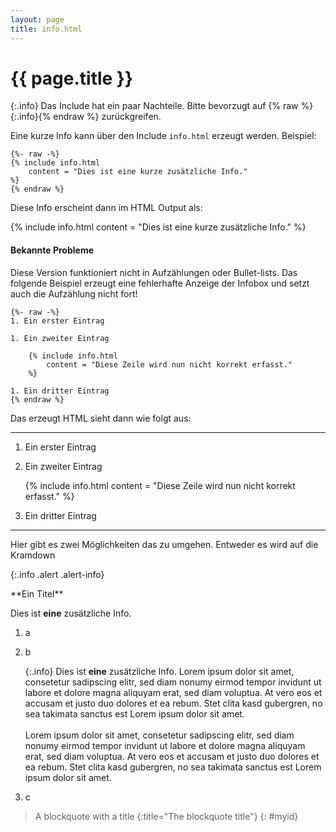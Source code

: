 ```yaml
---
layout: page
title: info.html
---
```

# {{ page.title }}

{:.info}
Das Include hat ein paar Nachteile. Bitte bevorzugt auf {% raw %}{:.info}{% endraw %} zurückgreifen.

Eine kurze Info kann über den Include `info.html` erzeugt werden. Beispiel:

```
{%- raw -%}
{% include info.html 
	content = "Dies ist eine kurze zusätzliche Info."
%}
{% endraw %}
```

Diese Info erscheint dann im HTML Output als:

{% include info.html 
	content = "Dies ist eine kurze zusätzliche Info."
%}

#### Bekannte Probleme

Diese Version funktioniert nicht in Aufzählungen oder Bullet-lists. Das folgende Beispiel erzeugt eine fehlerhafte Anzeige der Infobox und setzt auch die Aufzählung nicht fort!

```
{%- raw -%}
1. Ein erster Eintrag

1. Ein zweiter Eintrag

	{% include info.html 
		content = "Diese Zeile wird nun nicht korrekt erfasst."
	%}

1. Ein dritter Eintrag
{% endraw %}
```

Das erzeugt HTML sieht dann wie folgt aus:

----

1. Ein erster Eintrag

1. Ein zweiter Eintrag

	{% include info.html 
		content = "Diese Zeile wird nun nicht korrekt erfasst."
	%}

1. Ein dritter Eintrag

----

Hier gibt es zwei Möglichkeiten das zu umgehen. Entweder es wird auf die Kramdown

{:.info .alert .alert-info}
<div markdown="1">
**Ein Titel**

Dies ist **eine** zusätzliche Info.
</div>

1. a

1. b

	{:.info}
	Dies ist **eine** zusätzliche Info. Lorem ipsum dolor sit amet, consetetur sadipscing elitr, sed diam nonumy eirmod tempor invidunt ut labore et dolore magna aliquyam erat, sed diam voluptua. At vero eos et accusam et justo duo dolores et ea rebum. Stet clita kasd gubergren, no sea takimata sanctus est Lorem ipsum dolor sit amet.<br><br>
	Lorem ipsum dolor sit amet, consetetur sadipscing elitr, sed diam nonumy eirmod tempor invidunt ut labore et dolore magna aliquyam erat, sed diam voluptua. At vero eos et accusam et justo duo dolores et ea rebum. Stet clita kasd gubergren, no sea takimata sanctus est Lorem ipsum dolor sit amet.

1. c

> A blockquote with a title
{:title="The blockquote title"}
{: #myid}
